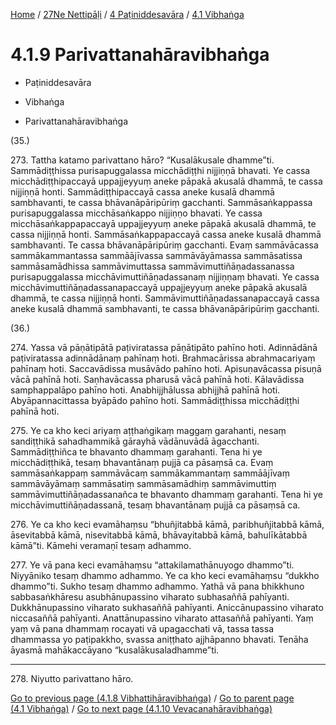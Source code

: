 
[Home](/) / [27Ne Nettipāḷi](../../../27Ne.md) / [4 Paṭiniddesavāra](../../4.md) / [4.1 Vibhaṅga](../4.1.md)

# 4.1.9 Parivattanahāravibhaṅga

* Paṭiniddesavāra

* Vibhaṅga

* Parivattanahāravibhaṅga

(35.)

273\. Tattha katamo parivattano hāro? “Kusalākusale dhamme”ti. Sammādiṭṭhissa purisapuggalassa micchādiṭṭhi nijjiṇṇā bhavati. Ye cassa micchādiṭṭhipaccayā uppajjeyyuṃ aneke pāpakā akusalā dhammā, te cassa nijjiṇṇā honti. Sammādiṭṭhipaccayā cassa aneke kusalā dhammā sambhavanti, te cassa bhāvanāpāripūriṃ gacchanti. Sammāsaṅkappassa purisapuggalassa micchāsaṅkappo nijjiṇṇo bhavati. Ye cassa micchāsaṅkappapaccayā uppajjeyyuṃ aneke pāpakā akusalā dhammā, te cassa nijjiṇṇā honti. Sammāsaṅkappapaccayā cassa aneke kusalā dhammā sambhavanti. Te cassa bhāvanāpāripūriṃ gacchanti. Evaṃ sammāvācassa sammākammantassa sammāājīvassa sammāvāyāmassa sammāsatissa sammāsamādhissa sammāvimuttassa sammāvimuttiñāṇadassanassa purisapuggalassa micchāvimuttiñāṇadassanaṃ nijjiṇṇaṃ bhavati. Ye cassa micchāvimuttiñāṇadassanapaccayā uppajjeyyuṃ aneke pāpakā akusalā dhammā, te cassa nijjiṇṇā honti. Sammāvimuttiñāṇadassanapaccayā cassa aneke kusalā dhammā sambhavanti, te cassa bhāvanāpāripūriṃ gacchanti.

(36.)

274\. Yassa vā pāṇātipātā paṭiviratassa pāṇātipāto pahīno hoti. Adinnādānā paṭiviratassa adinnādānaṃ pahīnaṃ hoti. Brahmacārissa abrahmacariyaṃ pahīnaṃ hoti. Saccavādissa musāvādo pahīno hoti. Apisuṇavācassa pisuṇā vācā pahīnā hoti. Saṇhavācassa pharusā vācā pahīnā hoti. Kālavādissa samphappalāpo pahīno hoti. Anabhijjhālussa abhijjhā pahīnā hoti. Abyāpannacittassa byāpādo pahīno hoti. Sammādiṭṭhissa micchādiṭṭhi pahīnā hoti.

275\. Ye ca kho keci ariyaṃ aṭṭhaṅgikaṃ maggaṃ garahanti, nesaṃ sandiṭṭhikā sahadhammikā gārayhā vādānuvādā āgacchanti. Sammādiṭṭhiñca te bhavanto dhammaṃ garahanti. Tena hi ye micchādiṭṭhikā, tesaṃ bhavantānaṃ pujjā ca pāsaṃsā ca. Evaṃ sammāsaṅkappaṃ sammāvācaṃ sammākammantaṃ sammāājīvaṃ sammāvāyāmaṃ sammāsatiṃ sammāsamādhiṃ sammāvimuttiṃ sammāvimuttiñāṇadassanañca te bhavanto dhammaṃ garahanti. Tena hi ye micchāvimuttiñāṇadassanā, tesaṃ bhavantānaṃ pujjā ca pāsaṃsā ca.

276\. Ye ca kho keci evamāhaṃsu “bhuñjitabbā kāmā, paribhuñjitabbā kāmā, āsevitabbā kāmā, nisevitabbā kāmā, bhāvayitabbā kāmā, bahulīkātabbā kāmā”ti. Kāmehi veramaṇī tesaṃ adhammo.

277\. Ye vā pana keci evamāhaṃsu “attakilamathānuyogo dhammo”ti. Niyyāniko tesaṃ dhammo adhammo. Ye ca kho keci evamāhaṃsu “dukkho dhammo”ti. Sukho tesaṃ dhammo adhammo. Yathā vā pana bhikkhuno sabbasaṅkhāresu asubhānupassino viharato subhasaññā pahīyanti. Dukkhānupassino viharato sukhasaññā pahīyanti. Aniccānupassino viharato niccasaññā pahīyanti. Anattānupassino viharato attasaññā pahīyanti. Yaṃ yaṃ vā pana dhammaṃ rocayati vā upagacchati vā, tassa tassa dhammassa yo paṭipakkho, svassa aniṭṭhato ajjhāpanno bhavati. Tenāha āyasmā mahākaccāyano “kusalākusaladhamme”ti.

---

278\. Niyutto parivattano hāro.



[Go to previous page (4.1.8 Vibhattihāravibhaṅga)](4.1.8.md) / [Go to parent page (4.1 Vibhaṅga)](../4.1.md) / [Go to next page (4.1.10 Vevacanahāravibhaṅga)](4.1.10.md)


